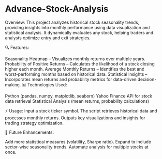# Advance-Stock-Analysis

Overview:
This project analyzes historical stock seasonality trends, providing insights into monthly performance using data visualization and statistical analysis. It dynamically evaluates any stock, helping traders and analysts optimize entry and exit strategies.

🔍 Features:

Seasonality Heatmap – Visualizes monthly returns over multiple years.
Probability of Positive Returns – Calculates the likelihood of a stock closing higher each month.
Average Monthly Returns – Identifies the best and worst-performing months based on historical data.
Statistical Insights – Incorporates mean returns and probability metrics for data-driven decision-making.
📊 Technologies Used:

Python (pandas, numpy, matplotlib, seaborn)
Yahoo Finance API for stock data retrieval
Statistical Analysis (mean returns, probability calculations)

⚡ Usage:
Input a stock ticker symbol.
The script retrieves historical data and processes monthly returns.
Outputs key visualizations and insights for trading strategy optimization.

🔗 Future Enhancements:

Add more statistical measures (volatility, Sharpe ratio).
Expand to include sector-wise seasonality trends.
Automate analysis for multiple stocks at once.
